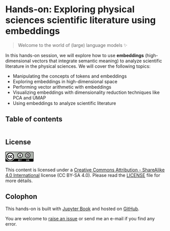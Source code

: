 # Hands-on: Exploring physical sciences scientific literature using embeddings

> Welcome to the world of (large) language models ✨

In this hands-on session, we will explore how to use **embeddings** (high-dimensional vectors that integrate semantic meaning) to analyze scientific literature in the physical sciences. We will cover the following topics:
- Manipulating the concepts of tokens and embeddings
- Exploring embeddings in high-dimensional space
- Performing vector arithmetic with embeddings
- Visualizing embeddings with dimensionality reduction techniques like PCA and UMAP
- Using embeddings to analyze scientific literature


## Table of contents

```{tableofcontents}
```


## License

![](img/logo_CC-BY-SA.png)

This content is licensed under a [Creative Commons Attribution - ShareAlike 4.0 International](https://creativecommons.org/licenses/by-sa/4.0/) license (CC BY-SA 4.0). Please read the [LICENSE](../LICENSE) file for more détails.


## Colophon

This hands-on is built with [Jupyter Book](https://jupyterbook.org/en/stable/intro.html) and hosted on [GitHub](https://github.com/pierrepo/handson-scientific-literature-embeddings).

You are welcome to [raise an issue](https://github.com/pierrepo/handson-scientific-literature-embeddings/issues/new/) or send me an e-mail if you find any error.
